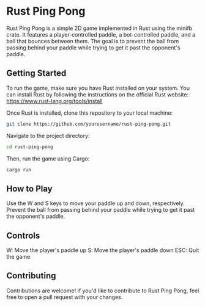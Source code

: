 # Rust Ping Pong

Rust Ping Pong is a simple 2D game implemented in Rust using the minifb crate. It features a player-controlled paddle, a bot-controlled paddle, and a ball that bounces between them. The goal is to prevent the ball from passing behind your paddle while trying to get it past the opponent's paddle.

## Getting Started

To run the game, make sure you have Rust installed on your system. You can install Rust by following the instructions on the official Rust website: https://www.rust-lang.org/tools/install

Once Rust is installed, clone this repository to your local machine:

```bash
git clone https://github.com/yourusername/rust-ping-pong.git
```

Navigate to the project directory:

```bash
cd rust-ping-pong
```

Then, run the game using Cargo:
```bash
cargo run
```

## How to Play
Use the W and S keys to move your paddle up and down, respectively.
Prevent the ball from passing behind your paddle while trying to get it past the opponent's paddle.

## Controls
W: Move the player's paddle up
S: Move the player's paddle down
ESC: Quit the game

## Contributing
Contributions are welcome! If you'd like to contribute to Rust Ping Pong, feel free to open a pull request with your changes.

